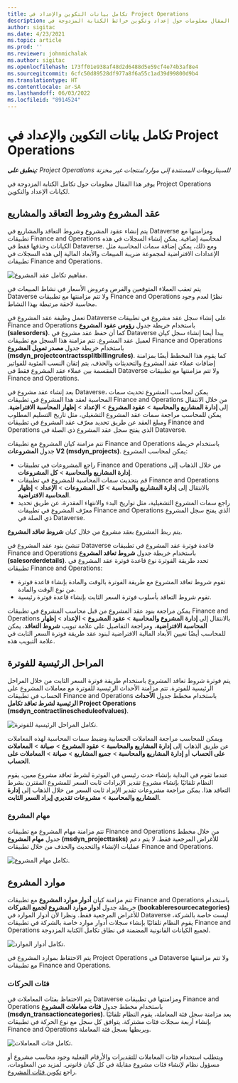 ```yaml
---
title: تكامل بيانات التكوين والإعداد في Project Operations
description: يوفر هذا المقال معلومات حول إعداد وتكوين خرائط الكتابة المزدوجة في Project Operations.
author: sigitac
ms.date: 4/23/2021
ms.topic: article
ms.prod: ''
ms.reviewer: johnmichalak
ms.author: sigitac
ms.openlocfilehash: 173ff01e938af48d2d6488d5e59cf4e74b3af8e4
ms.sourcegitcommit: 6cfc50d89528df977a8f6a55c1ad39d99800d9b4
ms.translationtype: HT
ms.contentlocale: ar-SA
ms.lasthandoff: 06/03/2022
ms.locfileid: "8914524"
---
```

# <a name="project-operations-setup-and-configuration-data-integration"></a>تكامل بيانات التكوين والإعداد في Project Operations

_**ينطبق على:** Project Operations للسيناريوهات المستندة إلى موارد/منتجات غير مخزنة‬_

يوفر هذا المقال معلومات حول تكامل الكتابة المزدوجة في Project Operations لكيانات الإعداد والتكوين.

## <a name="project-contracts-contract-lines-and-projects"></a>عقد المشروع وشروط التعاقد والمشاريع

يتم إنشاء عقود المشروع وشروط التعاقد والمشاريع في Dataverse ومزامنتها مع تطبيقات Finance and Operations لمحاسبة إضافية. يمكن إنشاء السجلات في هذه الكيانات وحذفها فقط في Dataverse. ومع ذلك، يمكن إضافة سمات المحاسبة مثل الإعدادات الافتراضية لمجموعة ضريبة المبيعات والأبعاد المالية إلى هذه السجلات في تطبيقات Finance and Operations.

  ![مفاهيم تكامل عقد المشروع.](./media/1ProjectContract.jpg)

يتم تعقب العملاء المتوقعين والفرص وعروض الأسعار في نشاط المبيعات في Dataverse ولا تتم مزامنتها مع تطبيقات Finance and Operations نظرًا لعدم وجود محاسبة لاحقة مرتبطة بهذا النشاط.

تعمل وظيفة عقد المشروع في Dataverse على إنشاء سجل عقد مشروع في تطبيقات Finance and Operations باستخدام خريطة جدول **رؤوس عقود المشروع (salesorders)**. كما أن حفظ عقد مشروع في Dataverse يبدأ أيضا إنشاء سجل كيان لعميل عقد المشروع. تتم مزامنة هذا السجل مع تطبيقات Finance and Operations باستخدام خريطة جدول **مصدر تمويل المشروع (msdyn\_projectcontractssplitbillingrules)**. كما يقوم هذا المخطط أيضًا بمزامنة إضافات عملاء عقد المشروع والتحديثات والحذف. يتم إتقان النسب المئوية للفواتير المقسمة بين عملاء عقد المشروع فقط في Dataverse ولا تتم مزامنتها مع تطبيقات Finance and Operations.

بعد إنشاء عقد مشروع في Dataverse، يمكن لمحاسب المشروع تحديث سمات المحاسبة لعقد هذا المشروع في تطبيقات Finance and Operations من خلال الانتقال إلى **إدارة المشاريع والمحاسبة** > **عقود المشروع** > **الإعداد** > **إظهار المحاسبة الافتراضية**. يمكن للمحاسب مراجعة سمات عقد المشروع التشغيلي، مثل تاريخ التسليم المطلوب ومبلغ العقد عن طريق تحديد معرّف عقد المشروع في تطبيقات Finance and Operations الذي يفتح سجل عقد المشروع ذي الصلة في Dataverse.

تتم مزامنة كيان المشروع مع تطبيقات Finance and Operations باستخدام خريطة جدول **المشروعات V2 (msdyn\_projects)**. يمكن لمحاسب المشروع:

  - راجع المشروعات في تطبيقات Finance and Operations من خلال الذهاب إلى **إدارة المشاريع والمحاسبة** > **كل المشروعات**. 
  - قم بتحديث سمات المحاسبة للمشروع في تطبيقات Finance and Operations بالانتقال إلى **إدارة المشاريع والمحاسبة** > **كل المشروعات** > **الإعداد** > **إظهار المحاسبة الافتراضية**.  
  - راجع سمات المشروع التشغيلية، مثل تواريخ البدء والانتهاء المقدرة، عن طريق تحديد معرّف المشروع في تطبيقات Finance and Operations الذي يفتح سجل المشروع ذي الصلة في Dataverse.

يتم ربط المشروع بعقد مشروع من خلال كيان **شروط تعاقد المشروع**.

تنشئ بنود عقد المشروع في Dataverse قاعدة فوترة عقد المشروع في تطبيقات Finance and Operations باستخدام خريطة جدول **شروط تعاقد المشروع (salesorderdetails)**. تحدد طريقة الفوترة نوع قاعدة فوترة عقد المشروع في تطبيقات Finance and Operations:

  - تقوم شروط تعاقد المشروع مع طريقة الفوترة بالوقت والمادة بإنشاء قاعدة فوترة من نوع الوقت والمادة.
  - تقوم شروط التعاقد بأسلوب فوترة السعر الثابت بإنشاء قاعدة فوترة رئيسية.

يمكن مراجعة بنود عقد المشروع من قبل محاسب المشروع في تطبيقات Finance and Operations بالانتقال إلى **إدارة المشروع والمحاسبة** > **عقود المشروع** > **الإعداد** > **إظهار المحاسبة الافتراضية**، ومراجعة التفاصيل على علامة تبويب **شروط التعاقد**. يمكن للمحاسب أيضًا تعيين الأبعاد المالية الافتراضية لبنود عقد طريقة فوترة السعر الثابت في علامة التبويب هذه.

## <a name="billing-milestones"></a>المراحل الرئيسية للفوترة

يتم فوترة شروط تعاقد المشروع باستخدام طريقة فوترة السعر الثابت من خلال المراحل الرئيسية للفوترة. تتم مزامنة الأحداث الرئيسية للفوترة مع معاملات المشروع على الحساب في تطبيقات Finance and Operations باستخدام مخطط جدول **الأحداث الرئيسية لشرط تعاقد تكامل Project Operations (msdyn\_contractlinescheduleofvalues)**.

  ![تكامل المراحل الرئيسية للفوترة.](./media/2Milestones.jpg)

ويمكن للمحاسب مراجعة المعاملات الحسابية وضبط سمات المحاسبة لهذه المعاملات عن طريق الذهاب إلى **إدارة المشاريع والمحاسبة** > **عقود المشروع** > **صيانة** > **المعاملات على الحساب** أو **إدارة المشاريع والمحاسبة** > **جميع المشاريع** > **صيانة** > **المعاملات على الحساب**.

عندما تقوم في البداية بإنشاء حدث رئيسي في الفوترة لشرط تعاقد مشروع معين، يقوم النظام تلقائيًا بإنشاء مشروع تقدير الإيرادات ثابت السعر للمشروع المقترن بشرط التعاقد هذا. يمكن مراجعة مشروعات تقدير الإيراد ثابت السعر من خلال الذهاب إلى **إدارة المشاريع والمحاسبة** > **مشروعات تقديري إيراد السعر الثابت**.

### <a name="project-tasks"></a>مهام المشروع

تتم مزامنة مهام المشروع مع تطبيقات Finance and Operations من خلال مخطط جدول **مهام المشروع (msdyn\_projecttasks)** للأغراض المرجعية فقط. لا يتم دعم عمليات الإنشاء والتحديث والحذف من خلال تطبيقات Finance and Operations.

  ![تكامل مهام المشروع.](./media/3Tasks.jpg)

## <a name="project-resources"></a>موارد المشروع

تتم مزامنة كيان **أدوار موارد المشروع** مع تطبيقات Finance and Operations باستخدام خريطة جدول **أدوار موارد المشروع لجميع الشركات (bookableresourcecategories)** للأغراض المرجعية فقط. ونظرا لأن أدوار الموارد في Dataverse ليست خاصة بالشركة، يقوم النظام تلقائيًا بإنشاء سجلات أدوار موارد خاصة بالشركة في تطبيقات Finance and Operations لجميع الكيانات القانونية المضمنة في نطاق تكامل الكتابة المزدوجة.

![تكامل أدوار الموارد.](./media/5Resources.jpg)

يتم الاحتفاظ بموارد المشروع في Project Operations في Dataverse ولا تتم مزامنتها مع تطبيقات Finance and Operations.

### <a name="transaction-categories"></a>فئات الحركات

يتم الاحتفاظ بفئات المعاملات في Dataverse ومزامنتها في تطبيقات Finance and Operations باستخدام مخطط جدول **فئات معاملات المشروع (msdyn\_transactioncategories)**. بعد مزامنة سجل فئة المعاملة، يقوم النظام تلقائيًا بإنشاء أربعة سجلات فئات مشتركة. يتوافق كل سجل مع نوع الحركة في تطبيقات Finance and Operations ويربطها بسجل فئة المعاملة.

![تكامل فئات المعاملات.](./media/4TransactionCategories.jpg)

ويتطلب استخدام فئات المعاملات للتقديرات والأرقام الفعلية وجود محاسب مشروع أو مسؤول نظام لإنشاء فئات مشروع مقابلة في كل كيان قانوني. لمزيد من المعلومات، راجع [تكوين فئات المشروع](../project-accounting/configure-project-categories.md).

